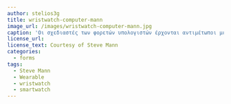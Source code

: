 ```yaml
---
author: stelios3g
title: wristwatch-computer-mann
image_url: /images/wristwatch-computer-mann.jpg
caption: 'Οι σχεδιαστές των φορετών υπολογιστών έρχονται αντιμέτωποι με πολλούς περιοριστικούς παράγοντες, ενώ δεν είναι λίγες οι φορές που θυσιάζουν την αισθητική στο βωμό της εργονομίας.'
license_url:  
license_text: Courtesy of Steve Mann  
categories:
  - forms
tags:
  - Steve Mann
  - Wearable
  - wristwatch
  - smartwatch
---
```

